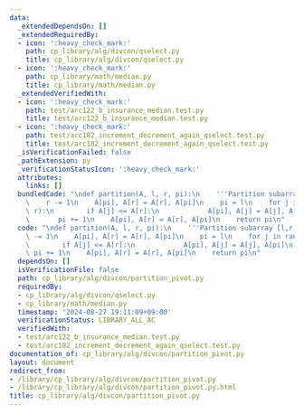```yaml
---
data:
  _extendedDependsOn: []
  _extendedRequiredBy:
  - icon: ':heavy_check_mark:'
    path: cp_library/alg/divcon/qselect.py
    title: cp_library/alg/divcon/qselect.py
  - icon: ':heavy_check_mark:'
    path: cp_library/math/median.py
    title: cp_library/math/median.py
  _extendedVerifiedWith:
  - icon: ':heavy_check_mark:'
    path: test/arc122_b_insurance_median.test.py
    title: test/arc122_b_insurance_median.test.py
  - icon: ':heavy_check_mark:'
    path: test/arc182_increment_decrement_again_qselect.test.py
    title: test/arc182_increment_decrement_again_qselect.test.py
  _isVerificationFailed: false
  _pathExtension: py
  _verificationStatusIcon: ':heavy_check_mark:'
  attributes:
    links: []
  bundledCode: "\ndef partition(A, l, r, pi):\n    '''Partition subarray [l,r)'''\n\
    \    r -= 1\n    A[pi], A[r] = A[r], A[pi]\n    pi = l\n    for j in range(l,\
    \ r):\n        if A[j] <= A[r]:\n            A[pi], A[j] = A[j], A[pi]\n     \
    \       pi += 1\n    A[pi], A[r] = A[r], A[pi]\n    return pi\n"
  code: "\ndef partition(A, l, r, pi):\n    '''Partition subarray [l,r)'''\n    r\
    \ -= 1\n    A[pi], A[r] = A[r], A[pi]\n    pi = l\n    for j in range(l, r):\n\
    \        if A[j] <= A[r]:\n            A[pi], A[j] = A[j], A[pi]\n           \
    \ pi += 1\n    A[pi], A[r] = A[r], A[pi]\n    return pi\n"
  dependsOn: []
  isVerificationFile: false
  path: cp_library/alg/divcon/partition_pivot.py
  requiredBy:
  - cp_library/alg/divcon/qselect.py
  - cp_library/math/median.py
  timestamp: '2024-08-27 19:11:09+09:00'
  verificationStatus: LIBRARY_ALL_AC
  verifiedWith:
  - test/arc122_b_insurance_median.test.py
  - test/arc182_increment_decrement_again_qselect.test.py
documentation_of: cp_library/alg/divcon/partition_pivot.py
layout: document
redirect_from:
- /library/cp_library/alg/divcon/partition_pivot.py
- /library/cp_library/alg/divcon/partition_pivot.py.html
title: cp_library/alg/divcon/partition_pivot.py
---
```

